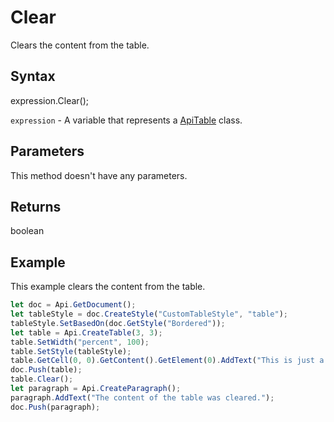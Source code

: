 # Clear

Clears the content from the table.

## Syntax

expression.Clear();

`expression` - A variable that represents a [ApiTable](../ApiTable.md) class.

## Parameters

This method doesn't have any parameters.

## Returns

boolean

## Example

This example clears the content from the table.

```javascript
let doc = Api.GetDocument();
let tableStyle = doc.CreateStyle("CustomTableStyle", "table");
tableStyle.SetBasedOn(doc.GetStyle("Bordered"));
let table = Api.CreateTable(3, 3);
table.SetWidth("percent", 100);
table.SetStyle(tableStyle);
table.GetCell(0, 0).GetContent().GetElement(0).AddText("This is just a sample text.");
doc.Push(table);
table.Clear();
let paragraph = Api.CreateParagraph();
paragraph.AddText("The content of the table was cleared.");
doc.Push(paragraph);
```
